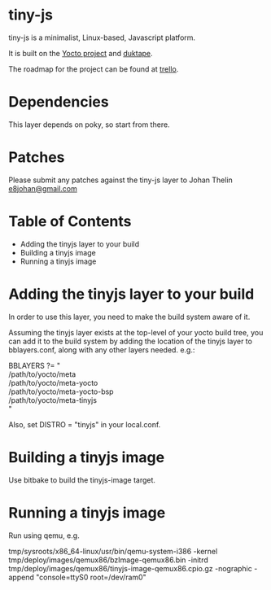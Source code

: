 # tiny-js

tiny-js is a minimalist, Linux-based, Javascript platform.

It is built on the <a href="http://www.yoctoproject.org/">Yocto project</a> and <a href="http://duktape.org/">duktape</a>.

The roadmap for the project can be found at <a href="https://trello.com/b/vxPSE5gv/tiny-js">trello</a>.



Dependencies
============

This layer depends on poky, so start from there.

Patches
=======

Please submit any patches against the tiny-js layer to Johan Thelin <e8johan@gmail.com>


Table of Contents
=================

- Adding the tinyjs layer to your build
- Building a tinyjs image
- Running a tinyjs image


Adding the tinyjs layer to your build
=====================================

In order to use this layer, you need to make the build system aware of
it.

Assuming the tinyjs layer exists at the top-level of your
yocto build tree, you can add it to the build system by adding the
location of the tinyjs layer to bblayers.conf, along with any
other layers needed. e.g.:

  BBLAYERS ?= " \
    /path/to/yocto/meta \
    /path/to/yocto/meta-yocto \
    /path/to/yocto/meta-yocto-bsp \
    /path/to/yocto/meta-tinyjs \
    "

Also, set DISTRO = "tinyjs" in your local.conf.


Building a tinyjs image
=======================

Use bitbake to build the tinyjs-image target.

Running a tinyjs image
======================

Run using qemu, e.g.

  tmp/sysroots/x86_64-linux/usr/bin/qemu-system-i386 -kernel tmp/deploy/images/qemux86/bzImage-qemux86.bin -initrd tmp/deploy/images/qemux86/tinyjs-image-qemux86.cpio.gz -nographic -append "console=ttyS0 root=/dev/ram0"